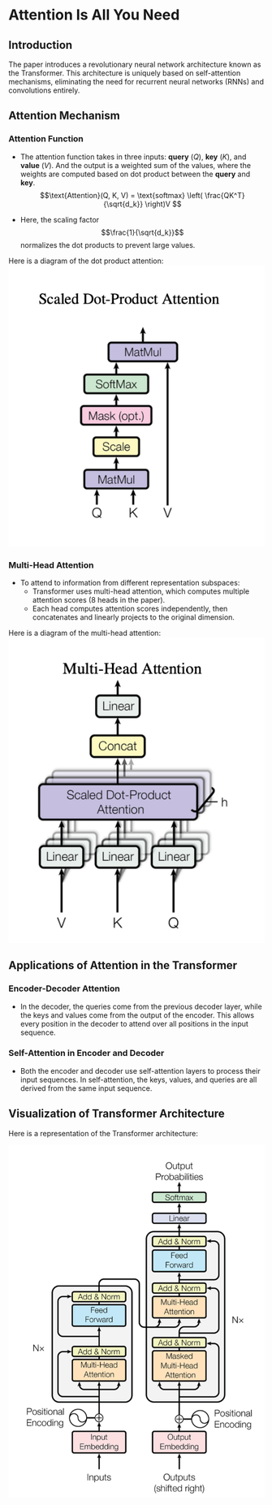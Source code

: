 # Attention Is All You Need

## Introduction

The paper introduces a revolutionary neural network architecture known as the Transformer. This architecture is uniquely based on self-attention mechanisms, eliminating the need for recurrent neural networks (RNNs) and convolutions entirely.

## Attention Mechanism

### Attention Function
- The attention function takes in three inputs: **query** ($Q$), **key** ($K$), and **value** ($V$). And the output is a weighted sum of the values, where the weights are computed based on dot product between the **query** and **key**. 
$$\text{Attention}(Q, K, V) = \text{softmax} \left( \frac{QK^T}{\sqrt{d_k}} \right)V
$$

- Here, the scaling factor $$\frac{1}{\sqrt{d_k}}$$ normalizes the dot products to prevent large values.

Here is a diagram of the dot product attention:
![](dot_product.png "Attention_Dot_Product")

### Multi-Head Attention
- To attend to information from different representation subspaces:
  - Transformer uses multi-head attention, which computes multiple attention scores (8 heads in the paper).
  - Each head computes attention scores independently, then concatenates and linearly projects to the original dimension.

Here is a diagram of the multi-head attention:
![](multi_head.png "multihead")

## Applications of Attention in the Transformer

### Encoder-Decoder Attention
- In the decoder, the queries come from the previous decoder layer, while the keys and values come from the output of the encoder. This allows every position in the decoder to attend over all positions in the input sequence.

### Self-Attention in Encoder and Decoder
- Both the encoder and decoder use self-attention layers to process their input sequences. In self-attention, the keys, values, and queries are all derived from the same input sequence.

## Visualization of Transformer Architecture

Here is a representation of the Transformer architecture:

![](transformer.png "Transformer")